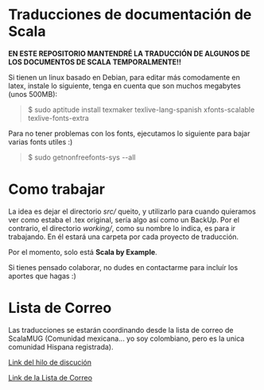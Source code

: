 Traducciones de documentación de Scala
======================================


**EN ESTE REPOSITORIO MANTENDRÉ LA TRADUCCIÓN DE ALGUNOS DE LOS DOCUMENTOS DE SCALA TEMPORALMENTE!!**

Si tienen un linux basado en Debian, para editar más comodamente en latex, instale lo siguiente, tenga en cuenta que son muchos megabytes (unos 500MB):

> $ sudo aptitude install texmaker texlive-lang-spanish xfonts-scalable texlive-fonts-extra


Para no tener problemas con los fonts, ejecutamos lo siguiente para bajar varias fonts utiles :)

> $ sudo getnonfreefonts-sys --all



Como trabajar
=============

La idea es dejar el directorio *src/* queito, y utilizarlo para cuando quieramos ver como estaba el .tex original, sería algo así como un BackUp. Por el contrario, el directorio *working/*, como su nombre lo indica, es para ir trabajando. En él estará una carpeta por cada proyecto de traducción.

Por el momento, solo está **Scala by Example**.

Si tienes pensado colaborar, no dudes en contactarme para incluír los aportes que hagas :)


Lista de Correo
===============

Las traducciones se estarán coordinando desde la lista de correo de ScalaMUG (Comunidad mexicana... yo soy colombiano, pero es la unica comunidad Hispana registrada).

[Link del hilo de discución](https://groups.google.com/forum/#!topic/scalamug/PmqaGLz2OUM)

[Link de la Lista de Correo](https://groups.google.com/forum/#!forum/scalamug)
